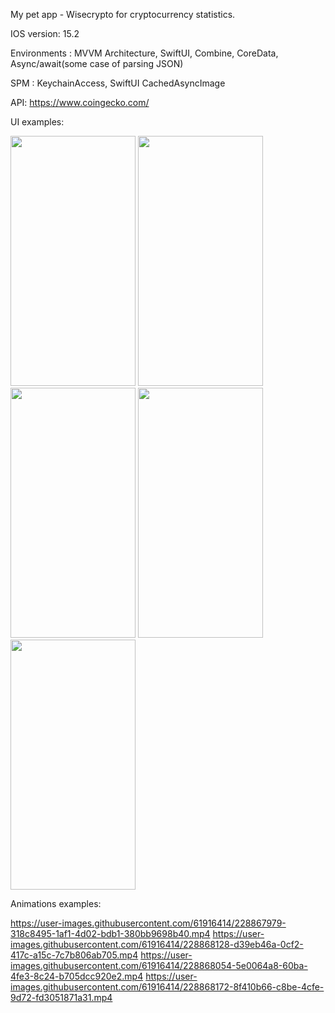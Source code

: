 My pet app - Wisecrypto for cryptocurrency statistics.

IOS version:   15.2

Environments : MVVM Architecture,
               SwiftUI,
               Combine,
               CoreData,
               Async/await(some case of parsing JSON)

SPM :          KeychainAccess,
               SwiftUI CachedAsyncImage 

API:          https://www.coingecko.com/

UI examples:

<img src="https://user-images.githubusercontent.com/61916414/228845056-ff9758c4-9e7b-4759-a954-c1738d9b45ff.png" width="200" height="400" /> <img src="https://user-images.githubusercontent.com/61916414/228845080-bfabc602-0a54-441d-8fc0-896129b0cb9d.png" width="200" height="400" /> <img src="https://user-images.githubusercontent.com/61916414/228845118-c9c98910-2ed3-4ac3-b3aa-7999b48aa965.png" width="200" height="400" /> <img src="https://user-images.githubusercontent.com/61916414/228845136-11327749-0e98-43e8-a830-f4585054bbf0.png" width="200" height="400" /> <img src="https://user-images.githubusercontent.com/61916414/228845147-fbe00f82-80e8-4938-b378-fd274e32bae2.png" width="200" height="400" />

Animations examples:

https://user-images.githubusercontent.com/61916414/228867979-318c8495-1af1-4d02-bdb1-380bb9698b40.mp4
https://user-images.githubusercontent.com/61916414/228868128-d39eb46a-0cf2-417c-a15c-7c7b806ab705.mp4
https://user-images.githubusercontent.com/61916414/228868054-5e0064a8-60ba-4fe3-8c24-b705dcc920e2.mp4
https://user-images.githubusercontent.com/61916414/228868172-8f410b66-c8be-4cfe-9d72-fd3051871a31.mp4
